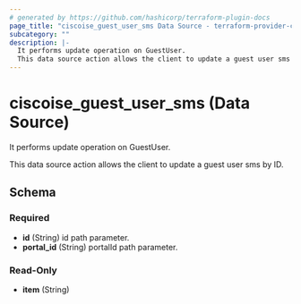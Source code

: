 ```yaml
---
# generated by https://github.com/hashicorp/terraform-plugin-docs
page_title: "ciscoise_guest_user_sms Data Source - terraform-provider-ciscoise"
subcategory: ""
description: |-
  It performs update operation on GuestUser.
  This data source action allows the client to update a guest user sms by ID.
---
```


# ciscoise_guest_user_sms (Data Source)

It performs update operation on GuestUser.

This data source action allows the client to update a guest user sms by ID.



<!-- schema generated by tfplugindocs -->
## Schema

### Required

- **id** (String) id path parameter.
- **portal_id** (String) portalId path parameter.

### Read-Only

- **item** (String)


